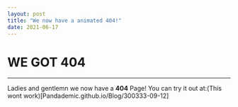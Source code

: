 ```yaml
---
layout: post
title: "We now have a animated 404!"
date: 2021-06-17
---
```

# WE GOT 404
____
Ladies and gentlemn we now have a **404** Page! You can try it out at:(This wont work)[Pandademic.github.io/Blog/300333-09-12]
